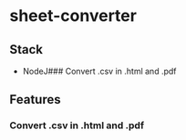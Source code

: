 # sheet-converter

## Stack

- NodeJ### Convert .csv in .html and .pdf
## Features

### Convert .csv in .html and .pdf
